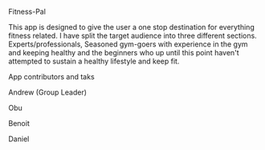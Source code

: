 Fitness-Pal

This app is designed to give the user a one stop destination for everything fitness related.
I have split the target audience into three different sections. Experts/professionals,
Seasoned gym-goers with experience in the gym and keeping healthy and the beginners who up 
until this point haven't attempted to sustain a healthy lifestyle and keep fit.




App contributors and taks

Andrew (Group Leader)


Obu 


Benoit

Daniel



